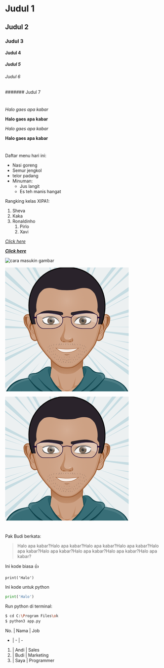 # Judul 1
## Judul 2
### Judul 3
#### Judul 4
##### Judul 5
###### Judul 6
####### Judul 7

#

*Halo gaes apa kabar*

**Halo gaes apa kabar**

_Halo gaes apa kabar_

__Halo gaes apa kabar__

#

Daftar menu hari ini:
- Nasi goreng
- Semur jengkol
- telor padang
- Minuman:
    - Jus langit
    - Es teh manis hangat

Rangking kelas XIPA1:
1. Sheva
1. Kaka
1. Ronaldinho
    1. Pirlo
    1. Xavi


_[Click here](https://gist.github.com/PurpleBooth/109311bb0361f32d87a2)_

**_[Click here](https://gist.github.com/PurpleBooth/109311bb0361f32d87a2)_**

![cara masukin gambar](https://images-na.ssl-images-amazon.com/images/I/711YqJG3p2L._SX425_.jpg)


![cara masukin gambar dari route yang sama](./myAvatar.png)

![cara masukin gambar dari folder](./profil/myAvatar.png)

#

Pak Budi berkata:
> Halo apa kabar?Halo apa kabar?Halo apa kabar?Halo apa kabar?Halo apa kabar?Halo apa kabar?Halo apa kabar?Halo apa kabar?Halo apa kabar? 


Ini kode biasa :+1:
```
print('Halo')
```

Ini kode untuk python
```python
print('Halo')
```

Run python di terminal:
```bash
$ cd C:\Program Files\ok
$ python3 app.py
```

No. | Nama  | Job
-   |  -    |   -
1. | Andi   | Sales
2. | Budi   | Marketing
3. | Saya   | Programmer




